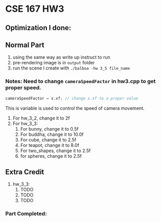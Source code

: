 # CSE 167 HW3

## Optimization I done:


## Normal Part
1. using the same way as write up instruct to run
2. pre-rendering image is in `output` folder
3. run the scene I create with `./balboa -hw 3_5 file_name`

### Notes: Need to change `cameraSpeedFactor` in hw3.cpp to get proper speed.
```c++
cameraSpeedFactor = x.xf; // change x.xf to a proper value
```
This is variable is used to control the speed of camera movement.
1. For hw_3_2, change it to 2f
2. For hw_3_3:
   1. For bunny, change it to 0.5f
   2. For buddha, change it to 10.0f
   3. For cube, change it to 2.5f
   3. For teapot, change it to 8.0f
   4. For two_shapes, change it to 2.5f
   5. for spheres, change it to 2.5f

## Extra Credit
1. hw_3_3:
   1. TODO
   2. TODO
   3. TODO

### Part Completed:

